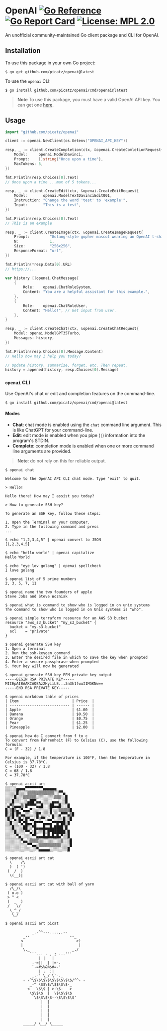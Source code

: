 # OpenAI [![Go Reference](https://pkg.go.dev/badge/github.com/picatz/openai.svg)](https://pkg.go.dev/github.com/picatz/openai) [![Go Report Card](https://goreportcard.com/badge/github.com/picatz/openai)](https://goreportcard.com/report/github.com/picatz/openai) [![License: MPL 2.0](https://img.shields.io/badge/License-MPL_2.0-brightgreen.svg)](https://opensource.org/licenses/MPL-2.0) 
 
An unofficial community-maintained Go client package and CLI for OpenAI.

## Installation

To use this package in your own Go project:

```console
$ go get github.com/picatz/openai@latest
```

To use the `openai` CLI:

```console
$ go install github.com/picatz/openai/cmd/openai@latest
```

> **Note**
> To use this package, you must have a valid OpenAI API key. You can get one [here](https://platform.openai.com/).

## Usage

```go
import "github.com/picatz/openai"

client := openai.NewClient(os.Getenv("OPENAI_API_KEY"))
```

```go
resp, _ := client.CreateCompletion(ctx, &openai.CreateComletionRequest{
	Model:     openai.ModelDavinci,
	Prompt:    []string{"Once upon a time"},
	MaxTokens: 5,
})

fmt.Println(resp.Choices[0].Text)
// Once upon a time ...max of 5 tokens...
```

```go
resp, _ := client.CreateEdit(ctx, &openai.CreateEditRequest{
	Model:       openai.ModelTextDavinciEdit001,
	Instruction: "Change the word 'test' to 'example'",
	Input:       "This is a test",
})

fmt.Println(resp.Choices[0].Text)
// This is an example
```

```go
resp, _ := client.CreateImage(ctx, &openai.CreateImageRequest{
	Prompt:         "Golang-style gopher mascot wearing an OpenAI t-shirt",
	N:              1,
	Size:           "256x256",
	ResponseFormat: "url",
})

fmt.Println(*resp.Data[0].URL)
// https://...
```

```go
var history []openai.ChatMessage{
	{
		Role:    openai.ChatRoleSystem,
		Content: "You are a helpful assistant for this example.",
	},
	{
		Role:    openai.ChatRoleUser,
		Content: "Hello!", // Get input from user.
	},
}

resp, _ := client.CreateChat(ctx, &openai.CreateChatRequest{
	Model: openai.ModelGPT35Turbo,
	Messages: history,
})

fmt.Println(resp.Choices[0].Message.Content)
// Hello how may I help you today?

// Update history, summarize, forget, etc. Then repeat.
history = appened(history, resp.Choices[0].Message)
```

### `openai` CLI

Use OpenAI's chat or edit and completion features on the command-line.

```console
$ go install github.com/picatz/openai/cmd/openai@latest
```

#### Modes

* **Chat**: chat mode is enabled using the `chat` command line argument. This is like ChatGPT for your command-line.
* **Edit**: edit mode is enabled when you pipe (`|`) information into the program's STDIN.
* **Complete**: completion mode is enabled when one or more command line arguments are provided.

> **Note**: do not rely on this for reliable output.

```console
$ openai chat

Welcome to the OpenAI API CLI chat mode. Type 'exit' to quit.

> Hello!

Hello there! How may I assist you today?

> How to generate SSH key?

To generate an SSH key, follow these steps:

1. Open the Terminal on your computer.
2. Type in the following command and press 
...
```

```console
$ echo "1,2,3,4,5" | openai convert to JSON                  
[1,2,3,4,5]
```

```console
$ echo "hello world" | openai capitalize        
Hello World
```

```console
$ echo "eye lov golang" | openai spellcheck
I love golang
```

```console
$ openai list of 5 prime numbers
2, 3, 5, 7, 11
```

```console
$ openai name the two founders of apple          
Steve Jobs and Steve Wozniak
```

```console
$ openai what is command to show who is logged in on unix systems
The command to show who is logged in on Unix systems is "who".
```

```console
$ openai simple terraform resource for an AWS S3 bucket    
resource "aws_s3_bucket" "my_s3_bucket" {
  bucket = "my-s3-bucket"
  acl    = "private"
}
```

```console
$ openai generate SSH key                           
1. Open a terminal
2. Run the ssh-keygen command
3. Enter the desired file in which to save the key when prompted
4. Enter a secure passphrase when prompted
5. Your key will now be generated
```

```console
$ openai generate SSH key PEM private key output
-----BEGIN RSA PRIVATE KEY-----
MIIEpAIBAAKCAQEAz2HyiiLE...3n3h1fwuI1MGKNw==
-----END RSA PRIVATE KEY-----
```

```console
$ openai markdown table of prices                    
| Item                        | Price  |
| --------------------------- | ------ |
| Apple                       | $1.00  |
| Banana                      | $0.50  |
| Orange                      | $0.75  |
| Pear                        | $1.25  |
| Pineapple                   | $2.00  |
```

```console
$ openai how do I convert from f to c 
To convert from Fahrenheit (F) to Celsius (C), use the following formula:
C = (F - 32) / 1.8

For example, if the temperature is 100°F, then the temperature in Celsius is 37.78°C.
C = (100 - 32) / 1.8
C = 68 / 1.8
C = 37.78°C
```

```console
$ openai ascii art
░░░░░▄▄▄▄▀▀▀▀▀▀▀▀▄▄▄▄▄▄
░░░░░█░░░░▒▒▒▒▒▒▒▒▒▒▒▒░░▀▀▄
░░░░█░░░▒▒▒▒▒▒░░░░░░░░▒▒▒░░█
░░░█░░░░░░▄██▀▄▄░░░░░▄▄▄░░░█
░▄▀▒▄▄▄▒░█▀▀▀▀▄▄█░░░██▄▄█░░░█
█░▒█▒▄░▀▄▄▄▀░░░░░░░░█░░░▒▒▒▒▒█
█░▒█░█▀▄▄░░░░░█▀░░░░▀▄░░▄▀▀▀▄▒█
░█░▀▄░█▄░█▀▄▄░▀░▀▀░▄▄▀░░░░█░░█
░░█░░░▀▄▀█▄▄░█▀▀▀▄▄▄▄▀▀█▀██░█
░░░█░░░░██░░▀█▄▄▄█▄▄█▄████░█
░░░░█░░░░▀▀▄░█░░░█░█▀██████░█
░░░░░▀▄░░░░░▀▀▄▄▄█▄█▄█▄█▄▀░░█
░░░░░░░▀▄▄░▒▒▒▒░░░░░░░░░░▒░░░█
░░░░░░░░░░▀▀▄▄░▒▒▒▒▒▒▒▒▒▒░░░░█
░░░░░░░░░░░░░░▀▄▄▄▄▄░░░░░░░░█
```

```console
$ openai ascii art cat           
  \    /\
  )  ( ')
 (  /  )
  \(__)|
```

```console
$ openai ascii art cat with ball of yarn
  /\_/\
 ( o.o )
 > ^ <
 (  _  )
 /   \/
  \_^_/
   \_/
```

```console
$ openai ascii art picat
 
            _.-^^---....,,--
        _--                  --_
       <                        >)
       |                         |
        \._                   _./
           ```--. . , ; .--'''
               | |   |
            .-=||  | |=-.
            `-=#$%&%$#=-'
               | ;  :|
            _.-' \_/ \`-._
        - -^\$\$\$\$\$\$\$\$\$/^^- -
           _-^ \$$\$/\$$\$\$-_
          <   \$\$ | >-\$-   >
           \$\$\$  |  \$\$\$\$
            `\$\$\$\$--\$\$\$\$'
                |  |
                |  |
                |  |
                |  |
                |  |
        _____/ \__/ \_____
```
